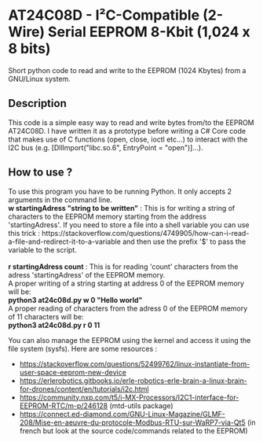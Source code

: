 # AT24C08D - I²C-Compatible (2-Wire) Serial EEPROM 8-Kbit (1,024 x 8 bits)

Short python code to read and write to the EEPROM (1024 Kbytes) from a GNU/Linux system.

<h2>Description</h2>
This code is a simple easy way to read and write bytes from/to the EEPROM AT24C08D. I have written it as a prototype before writing a C# Core code that makes use of C functions (open, close, ioctl etc...) to interact with the I2C bus (e.g. [DllImport("libc.so.6", EntryPoint = "open")]...).

<h2>How to use ?</h2>
To use this program you have to be running Python. It only accepts 2 arguments in the command line.
<br>
<b>w startingAdress "string to be written"</b>  : This is for writing a string of characters to the EEPROM memory starting from the address 'startingAdress'. If you need to store a file into a shell variable you can use this trick : https://stackoverflow.com/questions/4749905/how-can-i-read-a-file-and-redirect-it-to-a-variable and then use the prefix '$' to pass the variable to the script.
<br>
<br>
<b>r startingAdress count</b>  : This is for reading 'count' characters from the adress 'startingAdress' of the EEPROM memory.
<br>
A proper writing of a string starting at address 0 of the EEPROM memory will be:
<br>
<b>python3 at24c08d.py w 0 "Hello world"</b>
<br>
A proper reading of characters from the adress 0 of the EEPROM memory of 11 characters will be:
<br>
<b>python3 at24c08d.py r 0 11</b>

You can also manage the EEPROM using the kernel and access it using the file system (sysfs). Here are some resources :

- https://stackoverflow.com/questions/52499762/linux-instantiate-from-user-space-eeprom-new-device
- https://erlerobotics.gitbooks.io/erle-robotics-erle-brain-a-linux-brain-for-drones/content/en/tutorials/i2c.html
- https://community.nxp.com/t5/i-MX-Processors/I2C1-interface-for-EEPROM-RTC/m-p/246128 (mtd-utils package)
- https://connect.ed-diamond.com/GNU-Linux-Magazine/GLMF-208/Mise-en-aeuvre-du-protocole-Modbus-RTU-sur-WaRP7-via-Qt5 (in french but look at the source code/commands related to the EEPROM)
